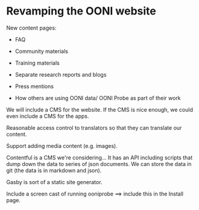 # Revamping the OONI website

New content pages:

* FAQ

* Community materials

* Training materials

* Separate research reports and blogs

* Press mentions

* How others are using OONI data/ OONI Probe as part of their work

We will include a CMS for the website. If the CMS is nice enough, we could even include a CMS for the apps.

Reasonable access control to translators so that they can translate our content.

Support adding media content (e.g. images).

Contentful is a CMS we're considering... It has an API including scripts that dump down the data to series of json documents. We can store the data in git (the data is in markdown and json).

Gasby is sort of a static site generator. 

Include a screen cast of running ooniprobe ==> include this in the Install page.



